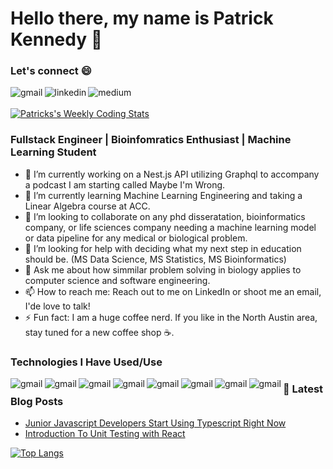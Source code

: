 # Hello there, my name is Patrick Kennedy 👋
### Let's connect 😄
[<img align="left" alt="gmail" src="https://img.shields.io/badge/gmail-D14836?&style=for-the-badge&logo=gmail&logoColor=white" />](https://mail.google.com/mail/?view=cm&fs=1&to=pkennedytx1@gmail.com)
[<img align="left" alt="linkedin" src="https://img.shields.io/badge/linkedin-%230077B5.svg?&style=for-the-badge&logo=linkedin&logoColor=white" />](https://www.linkedin.com/in/pkennedytx1/)
[<img align="left" alt="medium" src="https://img.shields.io/badge/medium-%2312100E.svg?&style=for-the-badge&logo=medium&logoColor=white" />](https://medium.com/@pkennedytx1)
<br />
<br />
[![Patricks's Weekly Coding Stats](https://github-readme-stats.vercel.app/api/wakatime?username=pkennedytx1)](https://github.com/anuraghazra/github-readme-stats)

### Fullstack Engineer | Bioinfomratics Enthusiast | Machine Learning Student

- 🔭 I’m currently working on a Nest.js API utilizing Graphql to accompany a podcast I am starting called Maybe I'm Wrong.
- 🌱 I’m currently learning Machine Learning Engineering and taking a Linear Algebra course at ACC.
- 👯 I’m looking to collaborate on any phd disseratation, bioinformatics company, or life sciences company needing a machine learning model or data pipeline for any medical or biological problem.
- 🤔 I’m looking for help with deciding what my next step in education should be. (MS Data Science, MS Statistics, MS Bioinformatics)
- 💬 Ask me about how simmilar problem solving in biology applies to computer science and software engineering.
- 📫 How to reach me: Reach out to me on LinkedIn or shoot me an email, I'de love to talk!
- ⚡ Fun fact: I am a huge coffee nerd. If you like in the North Austin area, stay tuned for a new coffee shop ☕️.

### Technologies I Have Used/Use
<img align="left" alt="gmail" src="https://img.shields.io/badge/javascript-%23F7DF1E.svg?&style=for-the-badge&logo=javascript&logoColor=black" />
<img align="left" alt="gmail" src="https://img.shields.io/badge/css-%23239120.svg?&style=for-the-badge&logo=css3&logoColor=white" />
<img align="left" alt="gmail" src="https://img.shields.io/badge/html5%20-%23E34F26.svg?&style=for-the-badge&logo=html5&logoColor=white" />
<img align="left" alt="gmail" src="https://img.shields.io/badge/sass%20-%23CC6699.svg?&style=for-the-badge&logo=sass&logoColor=white" />
<img align="left" alt="gmail" src="https://img.shields.io/badge/php-%23777BB4.svg?&style=for-the-badge&logo=php&logoColor=white" />
<img align="left" alt="gmail" src="https://img.shields.io/badge/node.js%20-%2343853D.svg?&style=for-the-badge&logo=node.js&logoColor=white" />
<img align="left" alt="gmail" src="https://img.shields.io/badge/typescript%20-%23007ACC.svg?&style=for-the-badge&logo=typescript&logoColor=white" />
<img align="left" alt="gmail" src="https://img.shields.io/badge/python-%233776AB.svg?&style=for-the-badge&logo=python&logoColor=white" />

### 📕 Latest Blog Posts
<!-- BLOG-POST-LIST:START -->
- [Junior Javascript Developers Start Using Typescript Right Now](https://medium.com/@pkennedytx1/junior-javascript-developers-start-using-typescript-right-now-f6976a290457?source=rss-2572cb4f618e------2)
- [Introduction To Unit Testing with React](https://medium.com/@pkennedytx1/introduction-to-unit-testing-with-react-c29ae085291a?source=rss-2572cb4f618e------2)
<!-- BLOG-POST-LIST:END -->

[![Top Langs](https://github-readme-stats-ruby.vercel.app/api/top-langs/?username=pkennedytx1)](https://github.com/anuraghazra/github-readme-stats)
